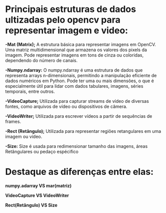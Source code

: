 # Principais estruturas de dados ultizadas pelo opencv para representar imagem e video:

**-Mat (Matrix);**
A estrutura básica para representar imagens em OpenCV.
Uma matriz multidimensional que armazena os valores dos pixels da imagem.
Pode representar imagens em tons de cinza ou coloridas, dependendo do número de canais.


**-Numpy.ndarray:**
O numpy.ndarray é uma estrutura de dados que representa arrays n-dimensionais, permitindo a manipulação eficiente de dados numéricos em Python.
Pode ter uma ou mais dimensões, o que é especialmente útil para lidar com dados tabulares, imagens, séries temporais, entre outros.


**-VideoCapture;**
Utilizada para capturar streams de vídeo de diversas fontes, como arquivos de vídeo
ou dispositivos de câmera.


**-VideoWriter;**
Utilizada para escrever vídeos a partir de sequências de frames.


**-Rect (Retângulo);**
Utilizada para representar regiões retangulares em uma imagem ou vídeo.

**-Size:**
Size é usada para redimensionar tamanho das imagens, áreas Retângulares ou pedaço espécifico 


# Destaque as diferenças entre elas:

**numpy.adarray VS mar(matriz)**



**VideoCapture VS VideoWriter**



**Rect(Retângulo) VS Size**

